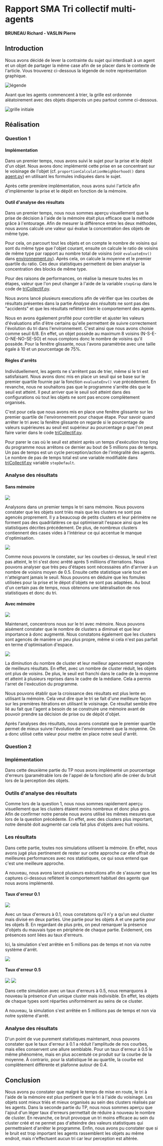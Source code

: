 # Rapport SMA Tri collectif multi-agents
#### BRUNEAU Richard - VASLIN Pierre


## Introduction 

Nous avons décidé de lever la contrainte du sujet qui interdisait à un agent et un objet de partager la même case afin de se placer dans le contexte de l'article. Vous trouverez ci-dessous la légende de notre représentation graphique.

![légende](./results/legende.png)


Avant que les agents commencent à trier, la grille est ordonnée aléatoirement avec des objets dispercés un peu partout comme ci-dessous.

![grille initiale](./results/q1/gdebutM.png)

## Réalisation 


### Question 1 

#### Implémentation

Dans un premier temps, nous avons suivi le sujet pour la prise et le dépôt d'un objet. Nous avons donc implémenté cette prise en se concentrant sur le voisinage de l'objet (cf. `proportionCalculationNeighborhood()` dans [agent.py](./src/agent.py)) en utilisant les formules indiquées dans le sujet.

Après cette première implémentation, nous avons suivi l'article afin d'implémenter la prise et le dépôt en fonction de la mémoire.

#### Outil d'analyse des résultats

Dans un premier temps, nous nous sommes aperçu visuellement que la prise de décision à l'aide de la mémoire était plus efficace que la méthode grâce à l'entourage. Afin de mesurer la différence entre les deux méthodes, nous avons calculé une valeur qui évalue la concentration des objets de même type.

Pour cela, on parcourt tout les objets et on compte le nombre de voisins qui sont du même type que l'objet courant, ensuite on calcule le ratio de voisins de même type par rapport au nombre total de voisins (voir `evaluateEnv()` dans [environnement.py](./src/environnement.py)). Après cela, on calcule la moyenne et le premier quartile du ratio. Ces deux statistiques permettent de bien analyser la concentration des blocks de même type.

Pour des raisons de performances, on réalise la mesure toutes les m étapes, valeur que l'on peut changer à l'aide de la variable `stepGrap` dans le code de [triCollectif.py](./src/triCollectif.py). 

Nous avons lancé plusieurs executions afin de vérifier que les courbes de résultats présentes dans la partie *Analyse des résultats* ne sont pas des "accidents" et que les résultats reflètent bien le comportement des agents.

Nous en avons également profité pour contrôler et ajuster les valeurs d'évaluations afin d'être certains qu'elle permettent de suivre correctement l'évolution du tri dans l'environnement. C'est ainsi que nous avons choisie comme seuil 6/8. En effet, un objet possède au maximum 8 voisins (N-S-E-O-NE-NO-SE-SO) et nous comptons donc le nombre de voisins qu'il possède. Pour la fenêtre glissante, nous l'avons paramètrée avec une taille égale à 10 et un pourcentage de 75%.

#### Règles d'arrêts

Individuellement, les agents ne s'arrêtent pas de trier, même si le tri est satisfaisant. Nous avons donc mis en place un seuil qui se base sur le premier quartile fournie par la fonction `evaluateEnv()` vue  précédement. En revanche, nous ne souhaitons pas que le programme s'arrête dès que le seuil est atteint. Il peut arriver que le seuil soit atteint dans des configurations où tout les objets ne sont pas encore complètement organisés. 

C'est pour cela que nous avons mis en place une fenêtre glissante sur les premier quartile de l'environnement pour chaque étape. Pour savoir quand arrêter le tri avec la fenêtre glissante on regarde si le pourcentage de valeurs supérieures au seuil est supérieur au pourcentage p que l'on peut faire varier dans le code [triCollectif.py](./src/triCollectif.py).

Pour parer le cas où le seuil est atteint après un temps d'exécution trop long du programme nous arrêtons ce dernier au bout de 5 millions pas de temps. Un pas de temps est un cycle perception/action de l'intégralité des agents. Le nombre de pas de temps total est une variable modifiable dans [triCollectif.py](./src/triCollectif.py/) variable `stepDefault`. 

### Analyse des résultats

#### Sans mémoire
![](./results/q1/gfinSM.png)

Analysons dans un premier temps le tri sans mémoire. Nous pouvons constater que les objets sont triés mais que les clusters ne sont pas agencés proprement. Il y a beaucoup de petits clusters et leur périmètre ne forment pas des quadrilatères ce qui optimiserait l'espace ainsi que les statistiques décrites précédement. De plus, de nombreux clusters contiennent des cases vides à l'intérieur ce qui accentue le manque d'optimisation.

![](./results/q1/resultSM.png)

Comme nous pouvons le constater, sur les courbes ci-dessus, le seuil n'est pas atteint, le tri s'est donc arrêté aprés 5 milliions d'iterrations. Nous pouvons analyser que très peu d'étapes sont nécessaires afin d'arriver à un nombre de voisins moyen de 0.5. Ensuite cette statistique varie tout en n'atteignant jamais le seuil. Nous pouvons en déduire que les fomules utilisées pour la prise et le dépot d'objets ne sont pas adaptées. Au bout d'un certain pas de temps, nous obtenons une latéralisation de nos statistiques et donc du tri.

#### Avec mémoire
![](./results/q1/gfinM.png)

Maintenant, concentrons nous sur le tri avec mémoire. Nous pouvons aisément constater que le nombre de clusters a diminué et que leur importance à donc augmenté. Nous constatons également que les clusters sont agencés de manière un peu plus propre, même si cela n'est pas parfait en terme d'optimisation d'espace. 

![](./results/q1/resultM.png)

La diminution du nombre de cluster et leur meilleur agencement engendre de meilleurs résultats. En effet, avec un nombre de cluster réduit, les objets ont plus de voisins. De plus, le seuil est franchi dans le cadre de la moyenne et atteint à plusieurs reprises dans le cadre de la médiane. Cela a permis l'arret de l'exécution du programme.

Nous pouvons établir que la croissance des résultats est plus lente en utilisant la mémoire. Cela veut dire que le tri se fait d'une meilleure façon sur les premières itérations en utilisant le voisinage. Ce résultat semble être lié au fait que l'agent a besoin de se construire une mémoire avant de pouvoir prendre sa décision de prise ou de dépôt d'objet.

Après l'analyses des résultats, nous avons constaté que le premier quartile permet de mieux suivre l'évolution de l'environnement que la moyenne. On a donc utilisé cette valeur pour mettre en place notre seuil d'arrêt.

### Question 2 

### Implémentation 

Dans cette deuxième partie du TP nous avons implémenté un pourcentage d'erreurs (paramétrable lors de l'appel de la fonction) afin de créer du bruit lors de la perception des objets.  

### Outils d'analyse des résultats

Comme lors de la question 1, nous nous sommes rapidement aperçu visuellement que les clusters étaient moins nombreux et donc plus gros. Afin de confirmer notre pensée nous avons utilisé les mêmes mesures que lors de la question précédente. En effet, avec des clusters plus important, notre densité doit augmenté car cela fait plus d'objets avec huit voisins. 

### Les résultats

Dans cette partie, toutes nos simulations utilisent la mémoire. En effet, nous avons jugé plus pertinenent de rester sur cette approche car elle offrait de meilleures performances avec nos statistiques, ce qui sous entend que c'est une meilleure approche. 

A nouveau, nous avons lancé plusieurs exécutions afin de s'assurer que les captures ci-dessous reflètent le comportement habituel des agents que nous avons implémenté. 

#### Taux d'erreur 0.1
![](./results/q2/gfinE0_1.png)

Avec un taux d'erreurs à 0.1, nous constatons qu'il n'y a qu'un seul cluster mais divisé en deux parties. Une partie pour les objets A et une partie pour les objets B. En regardant de plus près, on peut remarquer la présence d'objets du mauvais type en périphérie de chaque partie. Evidement, ces présences sont liées au taux d'erreurs. 

Ici, la simulation s'est arrêtée en 5 millions pas de temps et non via notre système d'arrêt.

![](./results/q2/resultE(0_1)fs.png)

#### Taux d'erreur 0.5
![](./results/q2/gfinE0_5.png)
![](./results/q2/resultE(0_5)fs.png)

Dans cette simulation avec un taux d'erreurs à 0.5, nous remarquons à nouveau la présence d'un unique cluster mais indivisible. En effet, les objets de chaque types sont réparties uniformément au seins de ce cluster.

A nouveau, la simulation s'est arrêtée en 5 millions pas de temps et non via notre système d'arrêt.

### Analyse des résultats

D'un point de vue purement statistiques maintenant, nous pouvons constater que le taux d'erreur à 0.1 a réduit l'amplitude de nos courbes, mais elles conservent une allure semblable. Pour un taux d'erreur à 0.5 le même phénomène, mais en plus accentuté ce produit sur la courbe de la moyenne. À contrario, pour la statistique lié au quartile, la courbe est complètement différente et plafonne autour de 0.4. 


## Conclusion

Nous avons pu constater que malgré le temps de mise en route, le tri à l'aide de la mémoire est plus pertinent que le tri à l'aide du voisinage. Les objets sont mieux triés et mieux organisés au sein des clusters réalisés par les agents. Dans la seconde partie du TP, nous nous sommes aperçu que l'ajout d'un léger taux d'erreurs permettait de réduire à nouveau le nombre de cluster. En revanche, ce bruit provoque un tri moins efficace au sein du cluster créé et ne permet pas d'atteindre des valeurs statistiques qui permettraient d'arrêter le programme. Enfin, nous avons pu constater que si le bruit est trop important les agents rassemblent les objets au même endroit, mais n'effectuent aucun tri car leur perception est altérée. 
